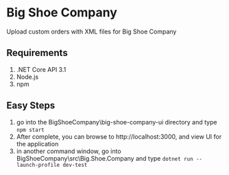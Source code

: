 Big Shoe Company
==============
Upload custom orders with XML files for Big Shoe Company

## Requirements ##
1. .NET Core API 3.1
2. Node.js
3. npm

## Easy Steps ##
1. go into the BigShoeCompany\big-shoe-company-ui directory and type  `npm start`
2. After complete, you can browse to  http://localhost:3000, and view UI for the application
3. in another command window, go into BigShoeCompany\src\Big.Shoe.Company and type `dotnet run --launch-profile dev-test`
